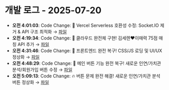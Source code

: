 # 개발 로그 - 2025-07-20

- **오전 4:01:03**: Code Change: 🔧 Vercel Serverless 호환성 수정: Socket.IO 제거 & API 구조 최적화 → [파일](../code-changes/2025-07-20T19-01-03-240Z_code_change.json)
- **오전 4:19:34**: Code Change: 🎯 클라우드 완전체 구현! 김세렌♥이매력 75점 매칭 API 추가 → [파일](../code-changes/2025-07-20T19-19-34-046Z_code_change.json)
- **오전 4:31:46**: Code Change: 🎨 프론트엔드 완전 복구! CSS/JS 로딩 및 UI/UX 정상화 → [파일](../code-changes/2025-07-20T19-31-46-263Z_code_change.json)
- **오전 4:48:29**: Code Change: 🔧 메인 버튼 기능 완전 복구! 새로운 인연/가치관 분석/회원가입 버튼 수정 → [파일](../code-changes/2025-07-20T19-48-29-258Z_code_change.json)
- **오전 5:09:13**: Code Change: 🔥 버튼 문제 완전 해결! 새로운 인연/가치관 분석 버튼 정상화 → [파일](../code-changes/2025-07-20T20-09-13-096Z_code_change.json)
